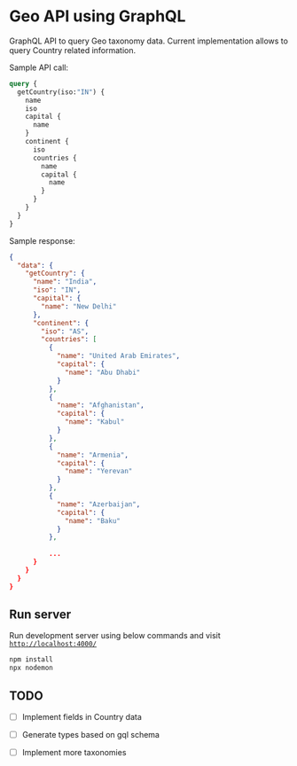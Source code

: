# Geo API using GraphQL

GraphQL API to query Geo taxonomy data. Current implementation allows to query Country related information.

Sample API call:
```graphql
query {
  getCountry(iso:"IN") {
    name
    iso
    capital {
      name
    }
    continent {
      iso
      countries {
        name
        capital {
          name
        }
      }
    }
  }
}
```
Sample response:
```json
{
  "data": {
    "getCountry": {
      "name": "India",
      "iso": "IN",
      "capital": {
        "name": "New Delhi"
      },
      "continent": {
        "iso": "AS",
        "countries": [
          {
            "name": "United Arab Emirates",
            "capital": {
              "name": "Abu Dhabi"
            }
          },
          {
            "name": "Afghanistan",
            "capital": {
              "name": "Kabul"
            }
          },
          {
            "name": "Armenia",
            "capital": {
              "name": "Yerevan"
            }
          },
          {
            "name": "Azerbaijan",
            "capital": {
              "name": "Baku"
            }
          },
          
          ...
      }
    }
  }
}
```

## Run server

Run development server using below commands and visit [`http://localhost:4000/`](http://localhost:4000/)

```bash
npm install
npx nodemon
```

## TODO

- [ ] Implement fields in Country data
- [ ] Generate types based on gql schema
- [ ] Implement more taxonomies

